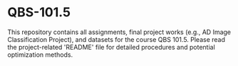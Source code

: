 # QBS-101.5

This repository contains all assignments, final project works (e.g., AD Image Classification Project), and datasets for the course QBS 101.5. 
Please read the project-related 'README' file for detailed procedures and potential optimization methods.
